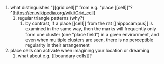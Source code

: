 1. what distinguishes "[[grid cell]]" from e.g. "place [[cell]]"?^[https://en.wikipedia.org/wiki/Grid_cell]
	1. regular triangle patterns (why?)
		1. by contrast, if a place [[cell]] from the rat [[hippocampus]] is examined in the same way, then the marks will frequently only form one cluster (one "place field") in a given environment, and even when multiple clusters are seen, there is no perceptible regularity in their arrangement
2. place cells can activate when imagining your location or dreaming
	1. what about e.g. [[boundary cells]]?